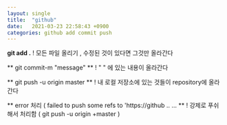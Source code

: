 ```yaml
---
layout: single
title:  "github"
date:   2021-03-23 22:58:43 +0900
categories: github add commit push
---
```


**git add .**
! 모든 파일 올리기 , 수정된 것이 있다면 그것만 올라간다

** git commit-m "message" **
!  " " 에 있는 내용이 올라간다 

** git push -u origin master  **
! 내 로컬 저장소에 있는 것들이 repository에 올라간다

** error 처리  ( failed to push some refs to 'https://github .. ... **
! 강제로 푸쉬해서 처리함 ( git push -u origin +master )